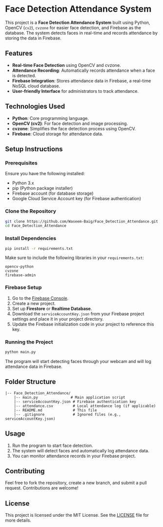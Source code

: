 
# Face Detection Attendance System

This project is a **Face Detection Attendance System** built using Python, OpenCV (`cv2`), `cvzone` for easier face detection, and Firebase as the database. The system detects faces in real-time and records attendance by storing the data in Firebase.

## Features

- **Real-time Face Detection** using OpenCV and cvzone.
- **Attendance Recording**: Automatically records attendance when a face is detected.
- **Firebase Integration**: Stores attendance data in Firebase, a real-time NoSQL cloud database.
- **User-friendly Interface** for administrators to track attendance.

## Technologies Used

- **Python**: Core programming language.
- **OpenCV (cv2)**: For face detection and image processing.
- **cvzone**: Simplifies the face detection process using OpenCV.
- **Firebase**: Cloud storage for attendance data.
  
## Setup Instructions

### Prerequisites

Ensure you have the following installed:

- Python 3.x
- pip (Python package installer)
- Firebase account (for database storage)
- Google Cloud Service Account key (for Firebase authentication)

### Clone the Repository

```bash
git clone https://github.com/Waseem-Baig/Face_Detection_Attendance.git
cd Face_Detection_Attendance
```

### Install Dependencies

```bash
pip install -r requirements.txt
```

Make sure to include the following libraries in your `requirements.txt`:

```
opencv-python
cvzone
firebase-admin
```

### Firebase Setup

1. Go to the [Firebase Console](https://console.firebase.google.com/).
2. Create a new project.
3. Set up **Firestore** or **Realtime Database**.
4. Download the `serviceAccountKey.json` from your Firebase project settings and place it in your project directory.
5. Update the Firebase initialization code in your project to reference this key.

### Running the Project

```bash
python main.py
```

The program will start detecting faces through your webcam and will log attendance data in Firebase.

## Folder Structure

```
|-- Face_Detection_Attendance/
    |-- main.py               # Main application script
    |-- serviceAccountKey.json # Firebase authentication key
    |-- attendance.csv         # Local attendance log (if applicable)
    |-- README.md              # This file
    |-- .gitignore             # Ignored files (e.g., serviceAccountKey.json)
```

## Usage

1. Run the program to start face detection.
2. The system will detect faces and automatically log attendance data.
3. You can monitor attendance records in your Firebase project.

## Contributing

Feel free to fork the repository, create a new branch, and submit a pull request. Contributions are welcome!

## License

This project is licensed under the MIT License. See the [LICENSE](LICENSE) file for more details.
